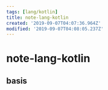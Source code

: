 ```yaml
---
tags: [lang/kotlin]
title: note-lang-kotlin
created: '2019-09-07T04:07:36.964Z'
modified: '2019-09-07T04:08:05.237Z'
---
```


# note-lang-kotlin

## basis
